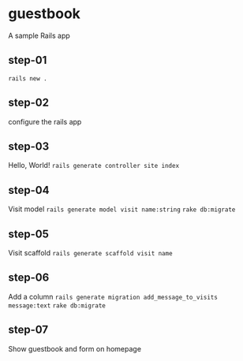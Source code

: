 # guestbook
A sample Rails app

## step-01
`rails new .`

## step-02
configure the rails app

## step-03
Hello, World!
`rails generate controller site index`

## step-04
Visit model
`rails generate model visit name:string`
`rake db:migrate`

## step-05
Visit scaffold
`rails generate scaffold visit name`

## step-06
Add a column
`rails generate migration add_message_to_visits message:text`
`rake db:migrate`

## step-07
Show guestbook and form on homepage

